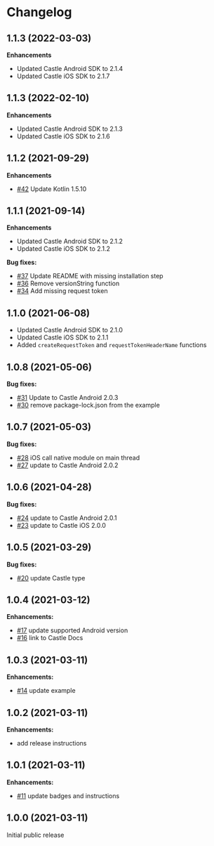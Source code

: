 # Changelog

## 1.1.3 (2022-03-03)
**Enhancements**

- Updated Castle Android SDK to 2.1.4
- Updated Castle iOS SDK to 2.1.7

## 1.1.3 (2022-02-10)
**Enhancements**

- Updated Castle Android SDK to 2.1.3
- Updated Castle iOS SDK to 2.1.6

## 1.1.2 (2021-09-29)
**Enhancements**

- [#42](https://github.com/castle/castle-react-native/pull/42) Update Kotlin 1.5.10

## 1.1.1 (2021-09-14)
**Enhancements**

- Updated Castle Android SDK to 2.1.2
- Updated Castle iOS SDK to 2.1.2

**Bug fixes:**

- [#37](https://github.com/castle/castle-react-native/pull/37) Update README with missing installation step
- [#36](https://github.com/castle/castle-react-native/pull/36) Remove versionString function
- [#34](https://github.com/castle/castle-react-native/pull/34) Add missing request token


## 1.1.0 (2021-06-08)
- Updated Castle Android SDK to 2.1.0
- Updated Castle iOS SDK to 2.1.1
- Added `createRequestToken` and `requestTokenHeaderName` functions

## 1.0.8 (2021-05-06)
**Bug fixes:**

- [#31](https://github.com/castle/castle-react-native/pull/31) Update to Castle Android 2.0.3
- [#30](https://github.com/castle/castle-react-native/pull/30) remove package-lock.json from the example

## 1.0.7 (2021-05-03)
**Bug fixes:**

- [#28](https://github.com/castle/castle-react-native/pull/28) iOS call native module on main thread
- [#27](https://github.com/castle/castle-react-native/pull/27) update to Castle Android 2.0.2


## 1.0.6 (2021-04-28)
**Bug fixes:**

- [#24](https://github.com/castle/castle-react-native/pull/24) update to Castle Android 2.0.1
- [#23](https://github.com/castle/castle-react-native/pull/23) update to Castle iOS 2.0.0

## 1.0.5 (2021-03-29)
**Bug fixes:**

- [#20](https://github.com/castle/castle-react-native/pull/20) update Castle type

## 1.0.4 (2021-03-12)
**Enhancements:**

- [#17](https://github.com/castle/castle-react-native/pull/17) update supported Android version
- [#16](https://github.com/castle/castle-react-native/pull/16) link to Castle Docs

## 1.0.3 (2021-03-11)
**Enhancements:**

- [#14](https://github.com/castle/castle-react-native/pull/14) update example

## 1.0.2 (2021-03-11)
**Enhancements:**

- add release instructions

## 1.0.1 (2021-03-11)
**Enhancements:**

- [#11](https://github.com/castle/castle-react-native/pull/11) update badges and instructions

## 1.0.0 (2021-03-11)
Initial public release
